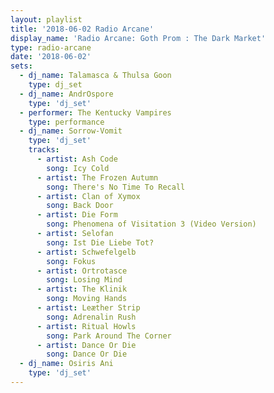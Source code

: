 ```yaml
---
layout: playlist
title: '2018-06-02 Radio Arcane'
display_name: 'Radio Arcane: Goth Prom : The Dark Market'
type: radio-arcane
date: '2018-06-02'
sets:
  - dj_name: Talamasca & Thulsa Goon
    type: dj_set
  - dj_name: AndrOspore
    type: 'dj_set'
  - performer: The Kentucky Vampires
    type: performance
  - dj_name: Sorrow-Vomit
    type: 'dj_set'
    tracks:
      - artist: Ash Code
        song: Icy Cold
      - artist: The Frozen Autumn
        song: There's No Time To Recall
      - artist: Clan of Xymox
        song: Back Door
      - artist: Die Form
        song: Phenomena of Visitation 3 (Video Version)
      - artist: Selofan
        song: Ist Die Liebe Tot?
      - artist: Schwefelgelb
        song: Fokus
      - artist: Ortrotasce
        song: Losing Mind
      - artist: The Klinik
        song: Moving Hands
      - artist: Leæther Strip
        song: Adrenalin Rush
      - artist: Ritual Howls
        song: Park Around The Corner
      - artist: Dance Or Die
        song: Dance Or Die
  - dj_name: Osiris Ani
    type: 'dj_set'
---
```

